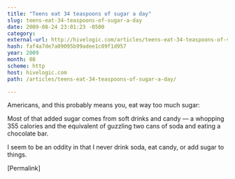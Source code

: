 ```yaml
---
title: "Teens eat 34 teaspoons of sugar a day"
slug: teens-eat-34-teaspoons-of-sugar-a-day
date: 2009-08-24 23:01:23 -0500
category: 
external-url: http://hivelogic.com/articles/teens-eat-34-teaspoons-of-sugar-a-day/
hash: faf4a7de7a09095b99adee1c09f1d957
year: 2009
month: 08
scheme: http
host: hivelogic.com
path: /articles/teens-eat-34-teaspoons-of-sugar-a-day/

---
```


Americans, and this probably means you, eat way too much sugar:



Most of that added sugar comes from soft drinks and candy — a whopping 355 calories and the equivalent of guzzling two cans of soda and eating a chocolate bar.



I seem to be an oddity in that I never drink soda, eat candy, or add sugar to things.

[Permalink]

